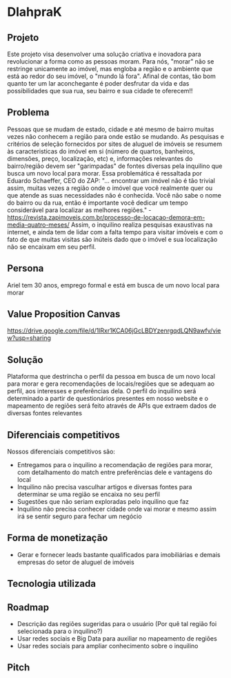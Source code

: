 # DlahpraK

## Projeto
Este projeto visa desenvolver uma solução criativa e inovadora para revolucionar a forma como as pessoas moram. Para nós, "morar" não se restringe unicamente ao imóvel, mas engloba a região e o ambiente que está ao redor do seu imóvel, o "mundo lá fora". Afinal de contas, tão bom quanto ter um lar aconchegante é poder desfrutar da vida e das possibilidades que sua rua, seu bairro e sua cidade te oferecem!! 

## Problema
  Pessoas que se mudam de estado, cidade e até mesmo de bairro muitas vezes não conhecem a região para onde estão se mudando. As pesquisas e critérios de seleção fornecidos por sites de aluguel de imóveis se resumem às caracteristicas do imóvel em si (número de quartos, banheiros, dimensões, preço, localização, etc) e, informações relevantes do bairro/região devem ser "garimpadas" de fontes diversas pela inquilino que busca um novo local para morar. Essa problemática é ressaltada por Eduardo Schaeffer, CEO do ZAP: "... encontrar um imóvel não é tão trivial assim, muitas vezes a região onde o imóvel que você realmente quer ou que atende as suas necessidades não é conhecida. Você não sabe o nome do bairro ou da rua, então é importante você dedicar um tempo considerável para localizar as melhores regiões." - https://revista.zapimoveis.com.br/processo-de-locacao-demora-em-media-quatro-meses/
  Assim, o inquilino realiza pesquisas exaustivas na internet, e ainda tem de lidar com a falta tempo para visitar imóveis e com o fato de que muitas visitas são inúteis dado que o imóvel e sua localização não se encaixam em seu perfil.

## Persona
Ariel tem 30 anos, emprego formal e está em busca de um novo local para morar

## Value Proposition Canvas
https://drive.google.com/file/d/1lRxr1KCA06jGcLBDYzenrgqdLQN9awfv/view?usp=sharing

## Solução
Plataforma que destrincha o perfil da pessoa em busca de um novo local para morar e gera recomendações de locais/regiões que se adequam ao perfil, aos interesses e preferências dela. O perfil do inquilino será determinado a partir de questionários presentes em nosso website e o mapeamento de regiões será feito através de APIs que extraem dados de diversas fontes relevantes

## Diferenciais competitivos
Nossos diferenciais competitivos são: 
- Entregamos para o inquilino a recomendação de regiões para morar, com detalhamento do match entre preferências dele e vantagens do local
- Inquilino não precisa vasculhar artigos e diversas fontes para determinar se uma região se encaixa no seu perfil
- Sugestões que não seriam exploradas pelo inquilino que faz 
- Inquilino não precisa conhecer cidade onde vai morar e mesmo assim irá se sentir seguro para fechar um negócio

## Forma de monetização
- Gerar e fornecer leads bastante qualificados para imobiliárias e demais empresas do setor de aluguel de imóveis

## Tecnologia utilizada

## Roadmap
- Descrição das regiões sugeridas para o usuário (Por quê tal região foi selecionada para o inquilino?)
- Usar redes sociais e Big Data para auxiliar no mapeamento de regiões
- Usar redes sociais para ampliar conhecimento sobre o inquilino

## Pitch
